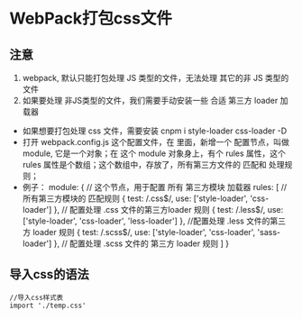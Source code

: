 # WebPack打包css文件

## 注意

1. webpack, 默认只能打包处理 JS 类型的文件，无法处理 其它的非 JS 类型的文件
2. 如果要处理 非JS类型的文件，我们需要手动安装一些 合适 第三方 loader 加载器

+ 如果想要打包处理 css 文件，需要安装 cnpm i style-loader css-loader -D
+ 打开 webpack.config.js 这个配置文件，在 里面，新增一个 配置节点，叫做 module, 它是一个对象；在 这个 module 对象身上，有个 rules 属性，这个 rules 属性是个数组；这个数组中，存放了，所有第三方文件的 匹配和 处理规则；
+ 例子：
    module: { // 这个节点，用于配置 所有 第三方模块 加载器
        rules: [ // 所有第三方模块的 匹配规则
            {
                test: /\.css$/,
                use: ['style-loader', 'css-loader']
            }, //  配置处理 .css 文件的第三方loader 规则
            {
                test: /\.less$/,
                use: ['style-loader', 'css-loader', 'less-loader']
            }, //配置处理 .less 文件的第三方 loader 规则
            {
                test: /\.scss$/,
                use: ['style-loader', 'css-loader', 'sass-loader']
            }, // 配置处理 .scss 文件的 第三方 loader 规则
        ]
    }

## 导入css的语法

    //导入css样式表
    import './temp.css'
